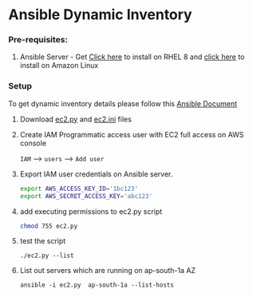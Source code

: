 # Ansible Dynamic Inventory

### Pre-requisites:
   1. Ansible Server - Get [Click here](https://www.youtube.com/watch?v=-Y8Oatd49qA) to install on RHEL 8 and [click here](https://www.youtube.com/watch?v=79xFyOc_eEY) to install on Amazon Linux
       

### Setup 

To get dynamic inventory details please follow this [Ansible Document](https://docs.ansible.com/ansible/latest/user_guide/intro_dynamic_inventory.html#inventory-script-example-aws-ec2)

1. Download [ec2.py](https://raw.githubusercontent.com/ansible/ansible/devel/contrib/inventory/ec2.py) and [ec2.ini](https://raw.githubusercontent.com/ansible/ansible/devel/contrib/inventory/ec2.ini) files

1. Create IAM Programmatic access user with EC2 full access on AWS console 

   `IAM` --> `users` --> `Add user` 

1. Export IAM user credentials on Ansible server. 

   ```bash
   export AWS_ACCESS_KEY_ID='1bc123'
   export AWS_SECRET_ACCESS_KEY='abc123'
   ```
1. add executing permissions to ec2.py script
   ```sh
   chmod 755 ec2.py
   ```
1. test the script 
   ```
   ./ec2.py --list
   ```
1. List out servers which are running on ap-south-1a AZ
   ```
   ansible -i ec2.py  ap-south-1a --list-hosts
   ```
